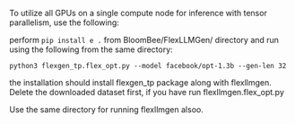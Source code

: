 To utilize all GPUs on a single compute node for inference with tensor parallelism, use the following:

perform ```pip install e .``` from BloomBee/FlexLLMGen/  directory and run using the following from the same directory:

```
python3 flexgen_tp.flex_opt.py --model facebook/opt-1.3b --gen-len 32
```
the installation should install flexgen_tp package along with flexllmgen. Delete the downloaded dataset first, if you have run flexllmgen.flex_opt.py

Use the same directory for running flexllmgen alsoo.
